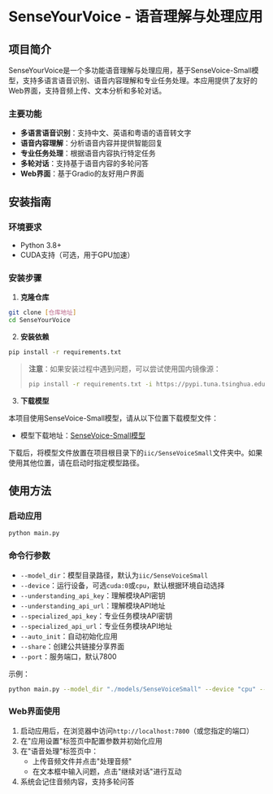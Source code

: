 # SenseYourVoice - 语音理解与处理应用

## 项目简介

SenseYourVoice是一个多功能语音理解与处理应用，基于SenseVoice-Small模型，支持多语言语音识别、语音内容理解和专业任务处理。本应用提供了友好的Web界面，支持音频上传、文本分析和多轮对话。

### 主要功能

- **多语言语音识别**：支持中文、英语和粤语的语音转文字
- **语音内容理解**：分析语音内容并提供智能回复
- **专业任务处理**：根据语音内容执行特定任务
- **多轮对话**：支持基于语音内容的多轮问答
- **Web界面**：基于Gradio的友好用户界面

## 安装指南

### 环境要求

- Python 3.8+
- CUDA支持（可选，用于GPU加速）

### 安装步骤

1. **克隆仓库**

```bash
git clone [仓库地址]
cd SenseYourVoice
```

2. **安装依赖**

```bash
pip install -r requirements.txt
```

> **注意**：如果安装过程中遇到问题，可以尝试使用国内镜像源：
> ```bash
> pip install -r requirements.txt -i https://pypi.tuna.tsinghua.edu.cn/simple
> ```

3. **下载模型**

本项目使用SenseVoice-Small模型，请从以下位置下载模型文件：

- 模型下载地址：[SenseVoice-Small模型](https://modelscope.cn/models/iic/SenseVoiceSmall/summary)

下载后，将模型文件放置在项目根目录下的`iic/SenseVoiceSmall`文件夹中。如果使用其他位置，请在启动时指定模型路径。

## 使用方法

### 启动应用

```bash
python main.py
```

### 命令行参数

- `--model_dir`：模型目录路径，默认为`iic/SenseVoiceSmall`
- `--device`：运行设备，可选`cuda:0`或`cpu`，默认根据环境自动选择
- `--understanding_api_key`：理解模块API密钥
- `--understanding_api_url`：理解模块API地址
- `--specialized_api_key`：专业任务模块API密钥
- `--specialized_api_url`：专业任务模块API地址
- `--auto_init`：自动初始化应用
- `--share`：创建公共链接分享界面
- `--port`：服务端口，默认7800

示例：

```bash
python main.py --model_dir "./models/SenseVoiceSmall" --device "cpu" --port 8000
```

### Web界面使用

1. 启动应用后，在浏览器中访问`http://localhost:7800`（或您指定的端口）
2. 在"应用设置"标签页中配置参数并初始化应用
3. 在"语音处理"标签页中：
   - 上传音频文件并点击"处理音频"
   - 在文本框中输入问题，点击"继续对话"进行互动
4. 系统会记住音频内容，支持多轮问答